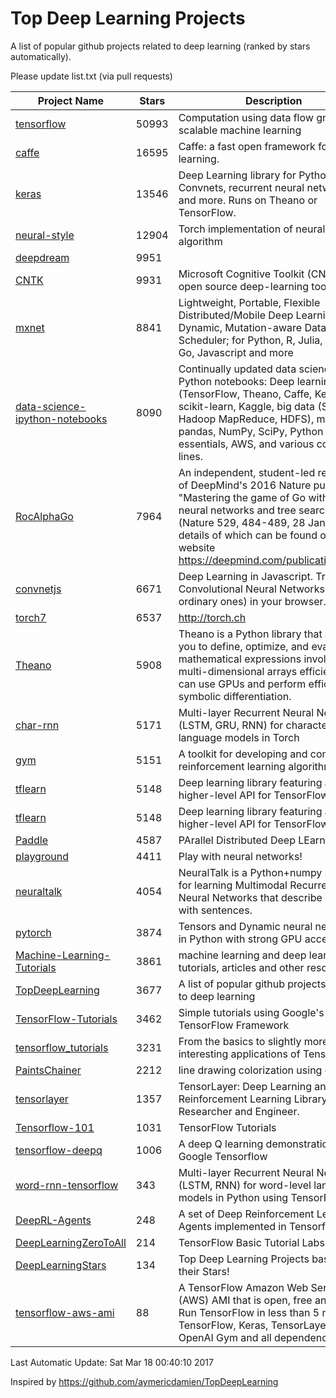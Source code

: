 # Top Deep Learning Projects
A list of popular github projects related to deep learning (ranked by stars automatically).

Please update list.txt (via pull requests)

| Project Name| Stars | Description 
| ------- | ------ | ------  
| [tensorflow](https://github.com/tensorflow/tensorflow) | 50993 | Computation using data flow graphs for scalable machine learning |  
| [caffe](https://github.com/BVLC/caffe) | 16595 | Caffe: a fast open framework for deep learning. |  
| [keras](https://github.com/fchollet/keras) | 13546 | Deep Learning library for Python. Convnets, recurrent neural networks, and more. Runs on Theano or TensorFlow. |  
| [neural-style](https://github.com/jcjohnson/neural-style) | 12904 | Torch implementation of neural style algorithm |  
| [deepdream](https://github.com/google/deepdream) | 9951 |  |  
| [CNTK](https://github.com/Microsoft/CNTK) | 9931 | Microsoft Cognitive Toolkit (CNTK), an open source deep-learning toolkit |  
| [mxnet](https://github.com/dmlc/mxnet) | 8841 | Lightweight, Portable, Flexible Distributed/Mobile Deep Learning with Dynamic, Mutation-aware Dataflow Dep Scheduler; for Python, R, Julia, Scala, Go, Javascript and more |  
| [data-science-ipython-notebooks](https://github.com/donnemartin/data-science-ipython-notebooks) | 8090 | Continually updated data science Python notebooks: Deep learning (TensorFlow, Theano, Caffe, Keras), scikit-learn, Kaggle, big data (Spark, Hadoop MapReduce, HDFS), matplotlib, pandas, NumPy, SciPy, Python essentials, AWS, and various command lines. |  
| [RocAlphaGo](https://github.com/Rochester-NRT/RocAlphaGo) | 7964 | An independent, student-led replication of DeepMind's 2016 Nature publication, "Mastering the game of Go with deep neural networks and tree search" (Nature 529, 484-489, 28 Jan 2016), details of which can be found on their website https://deepmind.com/publications.html. |  
| [convnetjs](https://github.com/karpathy/convnetjs) | 6671 | Deep Learning in Javascript. Train Convolutional Neural Networks (or ordinary ones) in your browser. |  
| [torch7](https://github.com/torch/torch7) | 6537 | http://torch.ch |  
| [Theano](https://github.com/Theano/Theano) | 5908 | Theano is a Python library that allows you to define, optimize, and evaluate mathematical expressions involving multi-dimensional arrays efficiently. It can use GPUs and perform efficient symbolic differentiation. |  
| [char-rnn](https://github.com/karpathy/char-rnn) | 5171 | Multi-layer Recurrent Neural Networks (LSTM, GRU, RNN) for character-level language models in Torch |  
| [gym](https://github.com/openai/gym) | 5151 | A toolkit for developing and comparing reinforcement learning algorithms. |  
| [tflearn](https://github.com/tflearn/tflearn) | 5148 | Deep learning library featuring a higher-level API for TensorFlow. |  
| [tflearn](https://github.com/tflearn/tflearn) | 5148 | Deep learning library featuring a higher-level API for TensorFlow. |  
| [Paddle](https://github.com/PaddlePaddle/Paddle) | 4587 | PArallel Distributed Deep LEarning |  
| [playground](https://github.com/tensorflow/playground) | 4411 | Play with neural networks! |  
| [neuraltalk](https://github.com/karpathy/neuraltalk) | 4054 | NeuralTalk is a Python+numpy project for learning Multimodal Recurrent Neural Networks that describe images with sentences. |  
| [pytorch](https://github.com/pytorch/pytorch) | 3874 | Tensors and Dynamic neural networks in Python  with strong GPU acceleration |  
| [Machine-Learning-Tutorials](https://github.com/ujjwalkarn/Machine-Learning-Tutorials) | 3861 | machine learning and deep learning tutorials, articles and other resources  |  
| [TopDeepLearning](https://github.com/aymericdamien/TopDeepLearning) | 3677 | A list of popular github projects related to deep learning |  
| [TensorFlow-Tutorials](https://github.com/nlintz/TensorFlow-Tutorials) | 3462 | Simple tutorials using Google's TensorFlow Framework |  
| [tensorflow_tutorials](https://github.com/pkmital/tensorflow_tutorials) | 3231 | From the basics to slightly more interesting applications of Tensorflow |  
| [PaintsChainer](https://github.com/pfnet/PaintsChainer) | 2212 | line drawing colorization using chainer |  
| [tensorlayer](https://github.com/zsdonghao/tensorlayer) | 1357 | TensorLayer: Deep Learning and Reinforcement Learning Library for Researcher and Engineer. |  
| [Tensorflow-101](https://github.com/sjchoi86/Tensorflow-101) | 1031 | TensorFlow Tutorials |  
| [tensorflow-deepq](https://github.com/nivwusquorum/tensorflow-deepq) | 1006 | A deep Q learning demonstration using Google Tensorflow |  
| [word-rnn-tensorflow](https://github.com/hunkim/word-rnn-tensorflow) | 343 | Multi-layer Recurrent Neural Networks (LSTM, RNN) for word-level language models in Python using TensorFlow. |  
| [DeepRL-Agents](https://github.com/awjuliani/DeepRL-Agents) | 248 | A set of Deep Reinforcement Learning Agents implemented in Tensorflow. |  
| [DeepLearningZeroToAll](https://github.com/hunkim/DeepLearningZeroToAll) | 214 | TensorFlow Basic Tutorial Labs |  
| [DeepLearningStars](https://github.com/hunkim/DeepLearningStars) | 134 | Top Deep Learning Projects based on their Stars! |  
| [tensorflow-aws-ami](https://github.com/ritchieng/tensorflow-aws-ami) | 88 | A TensorFlow Amazon Web Service (AWS) AMI that is open, free and works. Run TensorFlow in less than 5 minutes. TensorFlow, Keras, TensorLayer, OpenAI Gym and all dependencies. |  

Last Automatic Update: Sat Mar 18 00:40:10 2017

Inspired by https://github.com/aymericdamien/TopDeepLearning